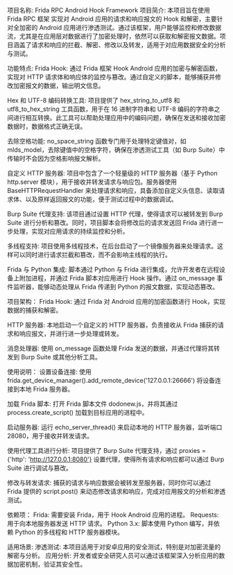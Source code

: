 项目名称: Frida RPC Android Hook Framework
项目简介:
本项目旨在使用 Frida RPC 框架 实现对 Android 应用的请求和响应报文的 Hook 和解密，主要针对全加密的 Android 应用进行渗透测试。通过该框架，用户能够监控和修改数据流，尤其是在应用层对数据进行了加密处理时，依然可以获取和解密报文数据。项目涵盖了请求和响应的拦截、解密、修改以及转发，适用于对应用数据安全的分析与测试。

功能特点:
Frida Hook: 通过 Frida 框架 Hook Android 应用的加密与解密函数，实现对 HTTP 请求体和响应体的监控与篡改。通过自定义的脚本，能够捕获并修改加密报文的数据，输出明文信息。

Hex 和 UTF-8 编码转换工具: 项目提供了 hex_string_to_utf8 和 utf8_to_hex_string 工具函数，用于在 16 进制字符串和 UTF-8 编码的字符串之间进行相互转换。此工具可以帮助处理应用中的编码问题，确保在发送和接收加密数据时，数据格式正确无误。

去除空格功能: no_space_string 函数专门用于处理特定键值对，如 mlds_model，去除键值中的空格字符，确保在渗透测试工具（如 Burp Suite）中传输时不会因为空格影响报文解析。

自定义 HTTP 服务器: 项目中包含了一个轻量级的 HTTP 服务器（基于 Python http.server 模块），用于接收并转发请求与响应包。服务器使用 BaseHTTPRequestHandler 来处理请求和响应，具备添加自定义头信息、读取请求体、以及原样返回报文的功能，便于测试过程中的数据调试。

Burp Suite 代理支持: 该项目通过设置 HTTP 代理，使得请求可以被转发到 Burp Suite 进行分析和篡改。同时，项目脚本会将修改后的请求发送回 Frida 进行进一步处理，实现对应用请求的持续监控和分析。

多线程支持: 项目使用多线程技术，在后台启动了一个镜像服务器来处理请求。这样可以同时进行请求拦截和篡改，而不会影响主线程的执行。

Frida 与 Python 集成: 脚本通过 Python 与 Frida 进行集成，允许开发者在远程设备上附加进程，并通过 Frida 脚本对应用进行 Hook 操作。通过 on_message 事件监听器，能够动态处理从 Frida 传递到 Python 的报文数据，实现动态篡改。

项目架构：
Frida Hook: 通过 Frida 对 Android 应用的加密函数进行 Hook，实现数据的捕获和解密。

HTTP 服务器: 本地启动一个自定义的 HTTP 服务器，负责接收从 Frida 捕获的请求和响应报文，并进行进一步处理或转发。

消息处理器: 使用 on_message 函数处理 Frida 发送的数据，并通过代理将其转发到 Burp Suite 或其他分析工具。

使用说明：
设置设备连接: 使用 frida.get_device_manager().add_remote_device('127.0.0.1:26666') 将设备连接到本地 Frida 服务器。

加载 Frida 脚本: 打开 Frida 脚本文件 dodonew.js，并将其通过 process.create_script() 加载到目标应用的进程中。

启动服务器: 运行 echo_server_thread() 来启动本地的 HTTP 服务器，监听端口 28080，用于接收并转发请求。

使用代理工具进行分析: 项目提供了 Burp Suite 代理支持，通过 proxies = {'http': 'http://127.0.0.1:8080'} 设置代理，使得所有请求和响应都可以通过 Burp Suite 进行调试与篡改。

修改与转发请求: 捕获的请求与响应数据会被转发至服务器，同时你可以通过 Frida 提供的 script.post() 来动态修改请求和响应，完成对应用报文的分析和渗透测试。

依赖项：
Frida: 需要安装 Frida，用于 Hook Android 应用的进程。
Requests: 用于向本地服务器发送 HTTP 请求。
Python 3.x: 脚本使用 Python 编写，并依赖 Python 的多线程和 HTTP 服务器模块。

适用场景:
渗透测试: 本项目适用于对安卓应用的安全测试，特别是对加密流量的解密与分析。
应用分析: 开发者或安全研究人员可以通过该框架深入分析应用的数据加密机制，验证其安全性。
